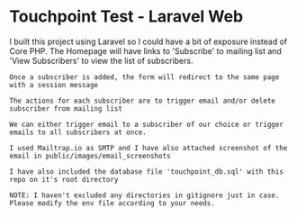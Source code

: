 <h1>Touchpoint Test - Laravel Web</h1>
<p>
    I built this project using Laravel so I could have a bit of exposure instead of Core PHP. The Homepage will have links to 'Subscribe' to mailing list and 'View Subscribers' to view the list of subscribers.

    Once a subscriber is added, the form will redirect to the same page with a session message

    The actions for each subscriber are to trigger email and/or delete subscriber from mailing list

    We can either trigger email to a subscriber of our choice or trigger emails to all subscribers at once.

    I used Mailtrap.io as SMTP and I have also attached screenshot of the email in public/images/email_screenshots

    I have also included the database file 'touchpoint_db.sql' with this repo on it's root directory

    NOTE: I haven't excluded any directories in gitignore just in case. Please modify the env file according to your needs.
</p>
